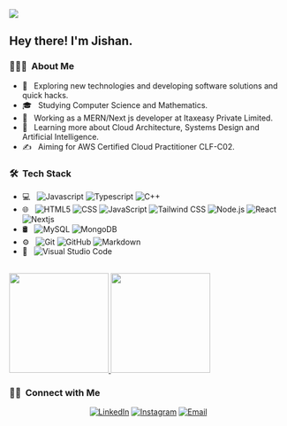 <img src="https://avatars.githubusercontent.com/u/76834176?s=400&u=d8d8abc220cf7ce25bf80031726047c4cfdc92ab&v=4">

<h2> Hey there! I'm Jishan.</h2>

<h3> 👨🏻‍💻 &nbsp;About Me </h3>

- 🤔 &nbsp; Exploring new technologies and developing software solutions and quick hacks.
- 🎓 &nbsp; Studying Computer Science and Mathematics.
- 💼 &nbsp; Working as a MERN/Next js developer at Itaxeasy Private Limited.
- 🌱 &nbsp; Learning more about Cloud Architecture, Systems Design and Artificial Intelligence.
- ✍️ &nbsp; Aiming for AWS Certified Cloud Practitioner CLF-C02.

<h3> 🛠 &nbsp;Tech Stack</h3>

- 💻 &nbsp;
  ![Javascript](https://img.shields.io/badge/-Javascript-333333?style=flat&logo=javascript)
  ![Typescript](https://img.shields.io/badge/-Typescript-333333?style=flat&logo=typescript)
  ![C++](https://img.shields.io/badge/-C++-333333?style=flat&logo=C%2B%2B&logoColor=00599C)
- 🌐 &nbsp;
  ![HTML5](https://img.shields.io/badge/-HTML5-333333?style=flat&logo=HTML5)
  ![CSS](https://img.shields.io/badge/-CSS-333333?style=flat&logo=CSS3&logoColor=1572B6)
  ![JavaScript](https://img.shields.io/badge/-JavaScript-333333?style=flat&logo=javascript)
  ![Tailwind CSS](https://img.shields.io/badge/-Tailwind%20CSS-333333?style=flat&logo=tailwindcss&logoColor=#06B6D4)
  ![Node.js](https://img.shields.io/badge/-Node.js-333333?style=flat&logo=node.js)
  ![React](https://img.shields.io/badge/-React-333333?style=flat&logo=react)
  ![Nextjs](https://img.shields.io/badge/-Nextjs-333333?logo=nextdotjs&logoColor=#000000)
- 🛢 &nbsp;
  ![MySQL](https://img.shields.io/badge/-MySQL-333333?style=flat&logo=mysql)
  ![MongoDB](https://img.shields.io/badge/-MongoDB-333333?style=flat&logo=mongodb)
- ⚙️ &nbsp;
  ![Git](https://img.shields.io/badge/-Git-333333?style=flat&logo=git)
  ![GitHub](https://img.shields.io/badge/-GitHub-333333?style=flat&logo=github)
  ![Markdown](https://img.shields.io/badge/-Markdown-333333?style=flat&logo=markdown)
- 🔧 &nbsp;
  ![Visual Studio Code](https://img.shields.io/badge/-Visual%20Studio%20Code-333333?style=flat&logo=visual-studio-code&logoColor=007ACC)
<br/>

<a href="https://github.com/AVS1508">
  <img height="180em" src="https://github-readme-stats.vercel.app/api?username=jish0101&theme=buefy&show_icons=true" />
  <img height="180em" src="https://github-readme-stats.vercel.app/api/top-langs/?username=jish&hide_progress=false" />
</a>

<br/>

<h3> 🤝🏻 &nbsp;Connect with Me </h3>

<p align="center">
<!-- <a href=""><img alt="Website" src="https://img.shields.io/badge/Website-www.xyz.com-blue?style=flat-square&logo=google-chrome"></a> -->
<a href="https://www.linkedin.com/in/herojish/"><img alt="LinkedIn" src="https://img.shields.io/badge/LinkedIn-Jishan%20Ahmad-blue?style=flat-square&logo=linkedin"></a>
<a href="https://www.instagram.com/joyboy_jishan/"><img alt="Instagram" src="https://img.shields.io/badge/Instagram-joyboy__jishan-blue?style=flat-square&logo=instagram"></a>
<a href="mailto:jishankhannew@outlook.com"><img alt="Email" src="https://img.shields.io/badge/Email-jishankhannew@outlook.com-blue?style=flat-square&logo=microsoftoutlook"></a>
</p>
